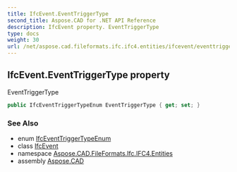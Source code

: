 ```yaml
---
title: IfcEvent.EventTriggerType
second_title: Aspose.CAD for .NET API Reference
description: IfcEvent property. EventTriggerType
type: docs
weight: 30
url: /net/aspose.cad.fileformats.ifc.ifc4.entities/ifcevent/eventtriggertype/
---
```

## IfcEvent.EventTriggerType property

EventTriggerType

```csharp
public IfcEventTriggerTypeEnum EventTriggerType { get; set; }
```

### See Also

* enum [IfcEventTriggerTypeEnum](../../../aspose.cad.fileformats.ifc.ifc4.types/ifceventtriggertypeenum/)
* class [IfcEvent](../)
* namespace [Aspose.CAD.FileFormats.Ifc.IFC4.Entities](../../ifcevent/)
* assembly [Aspose.CAD](../../../)



